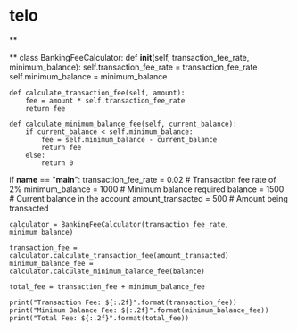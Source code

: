 # telo

**

**
class BankingFeeCalculator:
    def __init__(self, transaction_fee_rate, minimum_balance):
        self.transaction_fee_rate = transaction_fee_rate
        self.minimum_balance = minimum_balance

    def calculate_transaction_fee(self, amount):
        fee = amount * self.transaction_fee_rate
        return fee

    def calculate_minimum_balance_fee(self, current_balance):
        if current_balance < self.minimum_balance:
            fee = self.minimum_balance - current_balance
            return fee
        else:
            return 0

if __name__ == "__main__":
    transaction_fee_rate = 0.02  # Transaction fee rate of 2%
    minimum_balance = 1000  # Minimum balance required
    balance = 1500  # Current balance in the account
    amount_transacted = 500  # Amount being transacted

    calculator = BankingFeeCalculator(transaction_fee_rate, minimum_balance)

    transaction_fee = calculator.calculate_transaction_fee(amount_transacted)
    minimum_balance_fee = calculator.calculate_minimum_balance_fee(balance)

    total_fee = transaction_fee + minimum_balance_fee

    print("Transaction Fee: ${:.2f}".format(transaction_fee))
    print("Minimum Balance Fee: ${:.2f}".format(minimum_balance_fee))
    print("Total Fee: ${:.2f}".format(total_fee))
